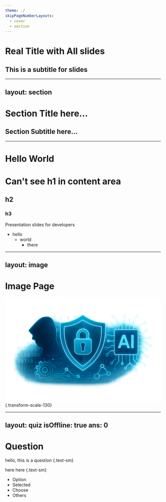 ```yaml
---
theme: ./
skipPageNumberLayouts:
  - cover
  - section
---
```


# Real Title with All slides

## This is a subtitle for slides

---
layout: section
---

# Section Title here...

## Section Subtitle here...

---

# Hello World

# Can't see h1 in content area

## h2

### h3

Presentation slides for developers

* hello
  * world
    * there

---
layout: image
---

# Image Page

![example img](/assets/section-img.png) {.transform-scale-130}

---
layout: quiz
isOffline: true
ans: 0
---

# Question

hello, this is a question {.text-sm}

here here {.text-sm}

- Option
- Selected
- Choose
- Others